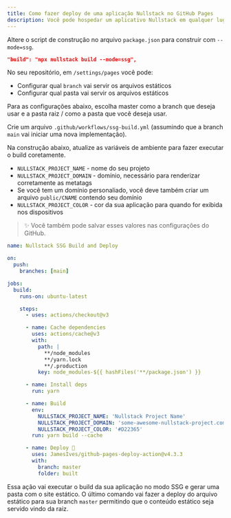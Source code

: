 ```yaml
---
title: Como fazer deploy de uma aplicação Nullstack no GitHub Pages
description: Você pode hospedar um aplicativo Nullstack em qualquer lugar. Faça deploy no Vercel, Heroku, AWS, Azure, GitHub Pages ou em qualquer outro lugar.
---
```


Altere o script de construção no arquivo `package.json` para construir com `--mode=ssg`.

```json
"build": "npx nullstack build --mode=ssg",
```

No seu repositório, em `/settings/pages` você pode:

- Configurar qual `branch` vai servir os arquivos estáticos
- Configurar qual pasta vai servir os arquivos estáticos

Para as configurações abaixo, escolha master como a branch que deseja usar e a pasta raiz / como a pasta que você deseja usar.

Crie um arquivo `.github/workflows/ssg-build.yml` (assumindo que a branch `main` vai iniciar uma nova implementação).

Na construção abaixo, atualize as variáveis de ambiente para fazer executar o build coretamente.

- `NULLSTACK_PROJECT_NAME` - nome do seu projeto
- `NULLSTACK_PROJECT_DOMAIN` - domínio, necessário para renderizar corretamente as metatags
- Se você tem um domínio personaliado, você deve também criar um arquivo `public/CNAME` contendo seu domínio 
- `NULLSTACK_PROJECT_COLOR` - cor da sua aplicação para quando for exibida nos dispositivos

> ✨ Você também pode salvar esses valores nas configurações do GitHub.

```yml
name: Nullstack SSG Build and Deploy

on:
  push:
    branches: [main]

jobs:
  build:
    runs-on: ubuntu-latest

    steps:
      - uses: actions/checkout@v3

      - name: Cache dependencies
        uses: actions/cache@v3
        with:
          path: |
            **/node_modules
            **/yarn.lock
            **/.production
          key: node_modules-${{ hashFiles('**/package.json') }}

      - name: Install deps
        run: yarn

      - name: Build
        env:
          NULLSTACK_PROJECT_NAME: 'Nullstack Project Name'
          NULLSTACK_PROJECT_DOMAIN: 'some-awesome-nullstack-project.com'
          NULLSTACK_PROJECT_COLOR: '#D22365'
        run: yarn build --cache

      - name: Deploy 🚀
        uses: JamesIves/github-pages-deploy-action@v4.3.3
        with:
          branch: master
          folder: built
```

Essa ação vai executar o build da sua aplicação no modo SSG e gerar uma pasta com o site estático. O último comando vai fazer a deploy do arquivo estático para sua branch `master` permitindo que o conteúdo estático seja servido vindo da raiz.